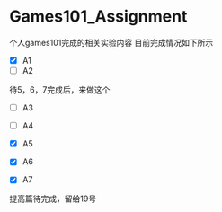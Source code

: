 # Games101_Assignment
个人games101完成的相关实验内容
目前完成情况如下所示

- [x] A1
- [ ] A2

待5，6，7完成后，来做这个

- [ ] A3
- [ ] A4
- [x] A5
- [x] A6

- [x] A7

提高篇待完成，留给19号